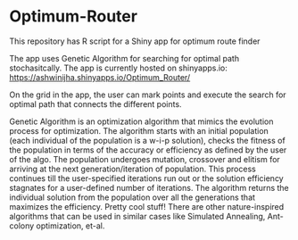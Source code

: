 # Optimum-Router
This repository has R script for a Shiny app for optimum route finder

The app uses Genetic Algorithm for searching for optimal path stochasitcally. The app is currently hosted on shinyapps.io: https://ashwinijha.shinyapps.io/Optimum_Router/

On the grid in the app, the user can mark points and execute the search for optimal path that connects the different points.

Genetic Algorithm is an optimization algorithm that mimics the evolution process for optimization. The algorithm starts with an initial population (each individual of the population is a w-i-p solution), checks the fitness of the population in terms of the accuracy or efficiency as defined by the user of the algo. The population undergoes mutation, crossover and elitism for arriving at the next generation/iteration of population. This process continues till the user-specified iterations run out or the solution efficiency stagnates for a user-defined number of iterations. The algorithm returns the individual solution from the population over all the generations that maximizes the efficiency. Pretty cool stuff! There are other nature-inspired algorithms that can be used in similar cases like Simulated Annealing, Ant-colony optimization, et-al.

